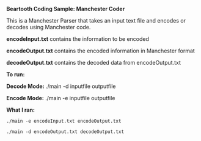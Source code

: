 **Beartooth Coding Sample: Manchester Coder**

This is a Manchester Parser that takes an input text file and encodes or decodes using Manchester code.

**encodeInput.txt** contains the information to be encoded

**encodeOutput.txt** contains the encoded information in Manchester format

**decodeOutput.txt** contains the decoded data from encodeOutput.txt

**To run:**

**Decode Mode:**
	./main -d inputfile outputfile

**Encode Mode:**
	./main -e inputfile outputfile

**What I ran:**

	./main -e encodeInput.txt encodeOutput.txt

	./main -d encodeOutput.txt decodeOutput.txt